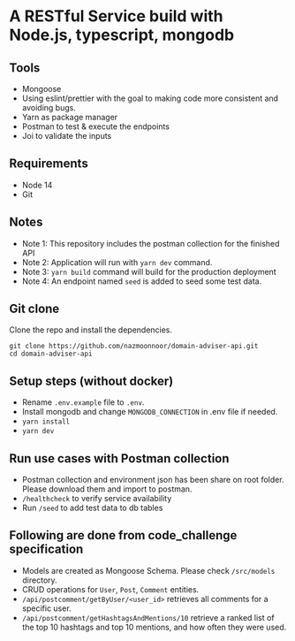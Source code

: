 # A RESTful Service build with Node.js, typescript, mongodb

## Tools

- Mongoose
- Using eslint/prettier with the goal to making code more consistent and avoiding bugs.
- Yarn as package manager
- Postman to test & execute the endpoints
- Joi to validate the inputs

## Requirements

- Node 14
- Git

## Notes

- Note 1: This repository includes the postman collection for the finished API
- Note 2: Application will run with `yarn dev` command.
- Note 3: `yarn build` command will build for the production deployment
- Note 4: An endpoint named `seed` is added to seed some test data.

## Git clone

Clone the repo and install the dependencies.

```
git clone https://github.com/nazmoonnoor/domain-adviser-api.git
cd domain-adviser-api
```

## Setup steps (without docker)

- Rename `.env.example` file to `.env`.
- Install mongodb and change `MONGODB_CONNECTION` in .env file if needed.
- `yarn install`
- `yarn dev`

## Run use cases with Postman collection

- Postman collection and environment json has been share on root folder. Please download them and import to postman.
- `/healthcheck` to verify service availability
- Run `/seed` to add test data to db tables

## Following are done from code_challenge specification

- Models are created as Mongoose Schema. Please check `/src/models` directory.
- CRUD operations for `User`, `Post`, `Comment` entities.
- `/api/postcomment/getByUser/<user_id>` retrieves all comments for a specific user.
- `/api/postcomment/getHashtagsAndMentions/10` retrieve a ranked list of the top 10 hashtags and top 10 mentions, and how often they were used.
